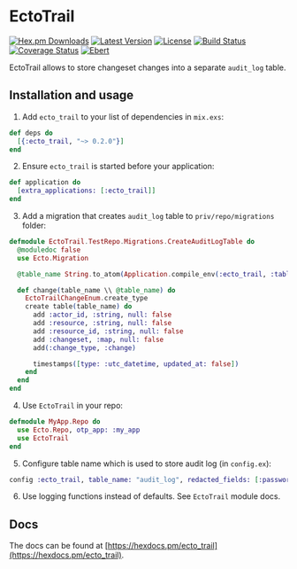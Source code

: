 # EctoTrail

[![Hex.pm Downloads](https://img.shields.io/hexpm/dw/ecto_trail.svg?maxAge=3600)](https://hex.pm/packages/ecto_trail) [![Latest Version](https://img.shields.io/hexpm/v/ecto_trail.svg?maxAge=3600)](https://hex.pm/packages/ecto_trail) [![License](https://img.shields.io/hexpm/l/ecto_trail.svg?maxAge=3600)](https://hex.pm/packages/ecto_trail) [![Build Status](https://travis-ci.org/Nebo15/ecto_trail.svg?branch=master)](https://travis-ci.org/Nebo15/ecto_trail) [![Coverage Status](https://coveralls.io/repos/github/Nebo15/ecto_trail/badge.svg?branch=master)](https://coveralls.io/github/Nebo15/ecto_trail?branch=master) [![Ebert](https://ebertapp.io/github/Nebo15/ecto_trail.svg)](https://ebertapp.io/github/Nebo15/ecto_trail)

EctoTrail allows to store changeset changes into a separate `audit_log` table.

## Installation and usage

1. Add `ecto_trail` to your list of dependencies in `mix.exs`:

```elixir
def deps do
  [{:ecto_trail, "~> 0.2.0"}]
end
```

2. Ensure `ecto_trail` is started before your application:

```elixir
def application do
  [extra_applications: [:ecto_trail]]
end
```

3. Add a migration that creates `audit_log` table to `priv/repo/migrations` folder:

```elixir
defmodule EctoTrail.TestRepo.Migrations.CreateAuditLogTable do
  @moduledoc false
  use Ecto.Migration

  @table_name String.to_atom(Application.compile_env(:ecto_trail, :table_name, "audit_log"))

  def change(table_name \\ @table_name) do
    EctoTrailChangeEnum.create_type
    create table(table_name) do
      add :actor_id, :string, null: false
      add :resource, :string, null: false
      add :resource_id, :string, null: false
      add :changeset, :map, null: false
      add(:change_type, :change)

      timestamps([type: :utc_datetime, updated_at: false])
    end
  end
end
```

4. Use `EctoTrail` in your repo:

```elixir
defmodule MyApp.Repo do
  use Ecto.Repo, otp_app: :my_app
  use EctoTrail
end
```

5. Configure table name which is used to store audit log (in `config.ex`):

```elixir
config :ecto_trail, table_name: "audit_log", redacted_fields: [:password, :token]
```

6. Use logging functions instead of defaults. See `EctoTrail` module docs.

## Docs

The docs can be found at [https://hexdocs.pm/ecto_trail](https://hexdocs.pm/ecto_trail).
